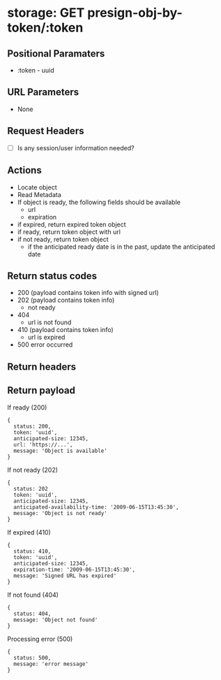 # storage: GET presign-obj-by-token/:token

## Positional Paramaters
- :token - uuid

## URL Parameters

- None

## Request Headers

- [ ] Is any session/user information needed?

## Actions

- Locate object
- Read Metadata
- If object is ready, the following fields should be available
  - url
  - expiration
- if expired, return expired token object
- if ready, return token object with url
- if not ready, return token object
  - if the anticipated ready date is in the past, update the anticipated date

## Return status codes
- 200 (payload contains token info with signed url)
- 202 (payload contains token info)
  - not ready
- 404
  - url is not found
- 410 (payload contains token info)
  - url is expired
- 500 error occurred

## Return headers

## Return payload

If ready (200)
```
{
  status: 200,
  token: 'uuid',
  anticipated-size: 12345,
  url: 'https://...',
  message: 'Object is available'
}
```

If not ready  (202)
```
{
  status: 202
  token: 'uuid',
  anticipated-size: 12345,
  anticipated-availability-time: '2009-06-15T13:45:30',
  message: 'Object is not ready'
}
```

If expired (410)
```
{
  status: 410,
  token: 'uuid',
  anticipated-size: 12345,
  expiration-time: '2009-06-15T13:45:30',
  message: 'Signed URL has expired'
}
```

If not found (404)
```
{
  status: 404,
  message: 'Object not found'
}
```

Processing error (500)
```
{
  status: 500,
  message: 'error message'
}
```
